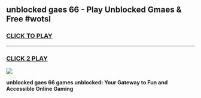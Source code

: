 
## unblocked gaes 66 - Play Unblocked Gmaes & Free #wotsl
<h3>
<a href="https://news.freeplayer.one?title=unblocked_gaes_66&ref=24F">CLICK TO PLAY</a></h3>
<hr>

<h3>
<a href="https://news.freeplayer.one?title=unblocked_gaes_66&ref=24F">CLICK 2 PLAY</a>
  
</h3>

<a href="https://news.freeplayer.one?title=unblocked_gaes_66&ref=24F/"><img src="https://clearcache.store/games.png"></a>


**unblocked gaes 66 games unblocked: Your Gateway to Fun and Accessible Online Gaming**
